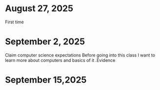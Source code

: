 # August 27, 2025
First time

# September 2, 2025
Claim  computer  science expectations  Before  going into this class I want to learn more about computers and basics of it .Evidence
# September 15,2025
